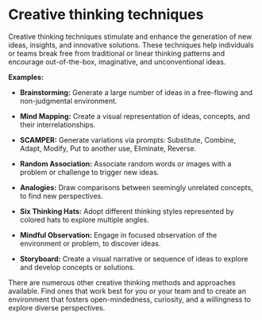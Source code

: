 # Creative thinking techniques

Creative thinking techniques stimulate and enhance the generation of new ideas, insights, and innovative solutions. These techniques help individuals or teams break free from traditional or linear thinking patterns and encourage out-of-the-box, imaginative, and unconventional ideas.

**Examples:**

* **Brainstorming:** Generate a large number of ideas in a free-flowing and non-judgmental environment.

* **Mind Mapping:** Create a visual representation of ideas, concepts, and their interrelationships.

* **SCAMPER:** Generate variations via prompts: Substitute, Combine, Adapt, Modify, Put to another use, Eliminate, Reverse.

* **Random Association:** Associate random words or images with a problem or challenge to trigger new ideas.

* **Analogies:** Draw comparisons between seemingly unrelated concepts, to find new perspectives.

* **Six Thinking Hats:** Adopt different thinking styles represented by colored hats to explore multiple angles.

* **Mindful Observation:** Engage in focused observation of the environment or problem, to discover ideas.

* **Storyboard:** Create a visual narrative or sequence of ideas to explore and develop concepts or solutions.

There are numerous other creative thinking methods and approaches available. Find ones that work best for you or your team and to create an environment that fosters open-mindedness, curiosity, and a willingness to explore diverse perspectives.